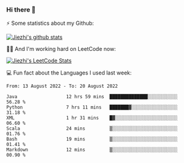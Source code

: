### Hi there 👋


⚡ Some statistics about my Github:


[![Jiezhi's github stats](https://github-readme-stats.vercel.app/api?username=Jiezhi&show_icons=true)](https://github.com/Jiezhi/github-readme-stats)


🙇🏼 And I'm working hard on LeetCode now:

[![Jiezhi's LeetCode Stats](https://leetcode-stats.vercel.app/api?username=Jiezhi&theme=Light)](https://leetcode.com/Jiezhi/)

💻 Fun fact about the Languages I used last week:

<!--START_SECTION:waka-->

```text
From: 13 August 2022 - To: 20 August 2022

Java                  12 hrs 59 mins  ██████████████░░░░░░░░░░░   56.28 %
Python                7 hrs 11 mins   ███████▓░░░░░░░░░░░░░░░░░   31.18 %
XML                   1 hr 31 mins    █▓░░░░░░░░░░░░░░░░░░░░░░░   06.60 %
Scala                 24 mins         ▒░░░░░░░░░░░░░░░░░░░░░░░░   01.76 %
Bash                  19 mins         ▒░░░░░░░░░░░░░░░░░░░░░░░░   01.41 %
Markdown              12 mins         ▒░░░░░░░░░░░░░░░░░░░░░░░░   00.90 %
```

<!--END_SECTION:waka-->


<!--
[![Top Langs](https://github-readme-stats.vercel.app/api/top-langs/?username=Jiezhi&hide=javascript,html)](https://github.com/Jiezhi/github-readme-stats)

**Jiezhi/Jiezhi** is a ✨ _special_ ✨ repository because its `README.md` (this file) appears on your GitHub profile.

Here are some ideas to get you started:

- 🔭 I’m currently working on ...
- 🌱 I’m currently learning ...
- 👯 I’m looking to collaborate on ...
- 🤔 I’m looking for help with ...
- 💬 Ask me about ...
- 📫 How to reach me: ...
- 😄 Pronouns: ...
- ⚡ Fun fact: ...
-->

